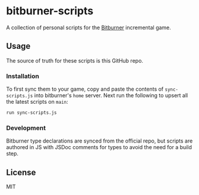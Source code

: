 # bitburner-scripts

A collection of personal scripts for the [Bitburner](https://github.com/danielyxie/bitburner) incremental game.

## Usage

The source of truth for these scripts is this GitHub repo.

### Installation
To first sync them to your game, copy and paste the contents of `sync-scripts.js` into bitburner's `home` server. Next run the following to upsert all the latest scripts on `main`:

```sh
run sync-scripts.js
```

### Development
Bitburner type declarations are synced from the official repo, but scripts are authored in JS with JSDoc comments for types to avoid the need for a build step.

## License

MIT